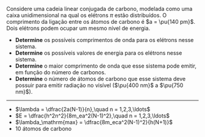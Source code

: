 Considere uma cadeia linear conjugada de carbono, modelada como uma caixa unidimensional na qual os elétrons $\pi$ estão distribuídos. O comprimento da ligação entre os átomos de carbono é $a = \pu{140 pm}$. Dois elétrons podem ocupar um mesmo nível de energia.

- **Determine** os possíveis comprimentos de onda para os elétrons nesse sistema.
- **Determine** os possíveis valores de energia para os elétrons nesse sistema.
- **Determine** o maior comprimento de onda que esse sistema pode emitir, em função do número de carbonos.
- **Determine** o número de átomos de carbono que esse sistema deve possuir para emitir radiação no visível ($\pu{400 nm}$ a $\pu{750 nm}$).

---

- $\lambda = \dfrac{2a(N-1)}{n},\quad n = 1,2,3,\ldots$
- $E = \dfrac{h^2n^2}{8m_ea^2(N-1)^2},\quad n = 1,2,3,\ldots$
- $\lambda_\mathrm{max} = \dfrac{8m_eca^2(N-1)^2}{h(N+1)}$
- 10 átomos de carbono